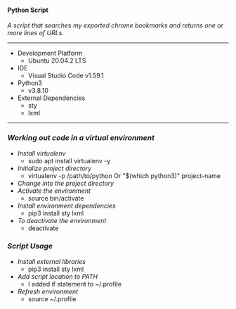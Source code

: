 #### Python Script

_A script that searches my exported chrome bookmarks and returns one or more lines of URLs._


---
- Development Platform
    - Ubuntu 20.04.2 LTS
- IDE
    - Visual Studio Code v1.59.1
- Python3
    - v3.8.10
- External Dependencies
    - sty
    - lxml
---
### _Working out code in a virtual environment_
- *Install virtualenv*
    - sudo apt install virtualenv -y
- *Initialize project directory*
    - virtualenv -p /path/to/python Or "$(which python3)" project-name
- *Change into the project directory*
- *Activate the environment*
    - source bin/activate
- *Install environment dependencies*
    - pip3 install sty lxml
- *To deactivate the environment*
    - deactivate
### _Script Usage_
- *Install external libraries*
    - pip3 install sty lxml
- *Add script location to PATH*
    - I added if statement to ~/.profile
- *Refresh environment*
    - source ~/.profile